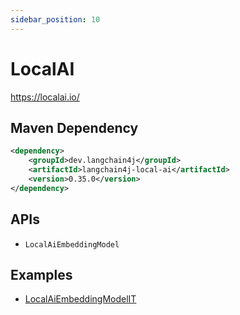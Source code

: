 ```yaml
---
sidebar_position: 10
---
```


# LocalAI

https://localai.io/


## Maven Dependency

```xml
<dependency>
    <groupId>dev.langchain4j</groupId>
    <artifactId>langchain4j-local-ai</artifactId>
    <version>0.35.0</version>
</dependency>
```

## APIs

- `LocalAiEmbeddingModel`


## Examples

- [LocalAiEmbeddingModelIT](https://github.com/langchain4j/langchain4j/blob/main/langchain4j-local-ai/src/test/java/dev/langchain4j/model/localai/LocalAiEmbeddingModelIT.java)
